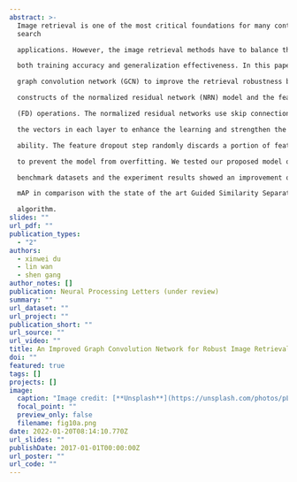 ```yaml
---
abstract: >-
  Image retrieval is one of the most critical foundations for many content-based
  search

  applications. However, the image retrieval methods have to balance the demands on

  both training accuracy and generalization effectiveness. In this paper, we propose a

  graph convolution network (GCN) to improve the retrieval robustness by integrating the

  constructs of the normalized residual network (NRN) model and the feature dropout

  (FD) operations. The normalized residual networks use skip connection and normalize

  the vectors in each layer to enhance the learning and strengthen the generalization

  ability. The feature dropout step randomly discards a portion of features in the network

  to prevent the model from overfitting. We tested our proposed model on several

  benchmark datasets and the experiment results showed an improvement of 1 to 3

  mAP in comparison with the state of the art Guided Similarity Separation (GSS)

  algorithm.
slides: ""
url_pdf: ""
publication_types:
  - "2"
authors:
  - xinwei du
  - lin wan
  - shen gang
author_notes: []
publication: Neural Processing Letters (under review)
summary: ""
url_dataset: ""
url_project: ""
publication_short: ""
url_source: ""
url_video: ""
title: An Improved Graph Convolution Network for Robust Image Retrieval
doi: ""
featured: true
tags: []
projects: []
image:
  caption: "Image credit: [**Unsplash**](https://unsplash.com/photos/pLCdAaMFLTE)"
  focal_point: ""
  preview_only: false
  filename: fig10a.png
date: 2022-01-20T08:14:10.770Z
url_slides: ""
publishDate: 2017-01-01T00:00:00Z
url_poster: ""
url_code: ""
---
```

